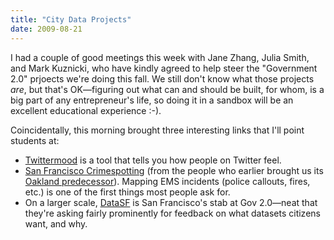 ```yaml
---
title: "City Data Projects"
date: 2009-08-21
---
```

I had a couple of good meetings this week with Jane Zhang, Julia Smith, and Mark Kuznicki, who have kindly agreed to help steer the "Government 2.0" prjoects we're doing this fall. We still don't know what those projects <em>are</em>, but that's OK—figuring out what can and should be built, for whom, is a big part of any entrepreneur's life, so doing it in a sandbox will be an excellent educational experience :-).

Coincidentally, this morning brought three interesting links that I'll point students at:
<ul>
  <li><a href="http://twittermood.org/">Twittermood</a> is a tool that tells you how people on Twitter feel.</li>
  <li><a href="http://radar.oreilly.com/2009/08/seeing-the-future-mapping-crimespotting-stamen.html">San Francisco Crimespotting</a> (from the people who earlier brought us its <a href="http://radar.oreilly.com/2007/08/stamen-releases-oakland-crimes.html">Oakland predecessor</a>). Mapping EMS incidents (police callouts, fires, etc.) is one of the first things most people ask for.</li>
  <li>On a larger scale, <a href="http://datasf.org/">DataSF</a> is San Francisco's stab at Gov 2.0—neat that they're asking fairly prominently for feedback on what datasets citizens want, and why.</li>
</ul>
